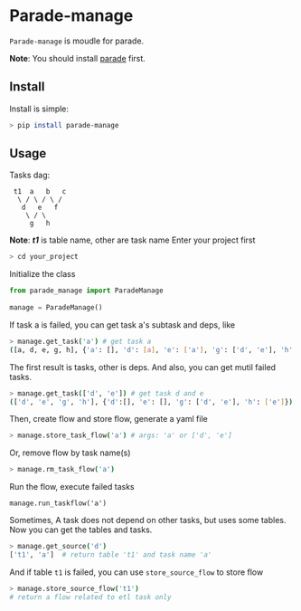 # Parade-manage

`Parade-manage` is moudle for parade.

**Note**: You should install [parade](https://github.com/bailaohe/parade) first.

## Install
Install is simple:
```bash
> pip install parade-manage
```
## Usage
Tasks dag:  
```
 t1  a   b   c
  \ / \ / \ / 
   d   e   f
    \ / \
     g   h
```
**Note**: ***t1*** is table name, other are task name
Enter your project first
```bash
> cd your_project
```
Initialize the class
```python
from parade_manage import ParadeManage
	
manage = ParadeManage()
```
If task a is failed, you can get task a's subtask and deps, like 

```bash
> manage.get_task('a') # get task a
([a, d, e, g, h], {'a': [], 'd': [a], 'e': ['a'], 'g': ['d', 'e'], 'h': [e]})
```
The first result is tasks, other is deps. And also, you can get mutil failed tasks.

```bash
> manage.get_task(['d', 'e']) # get task d and e
(['d', 'e', 'g', 'h'], {'d':[], 'e': [], 'g': ['d', 'e'], 'h': ['e']})
```
Then, create flow and store flow, generate a yaml file
```bash
> manage.store_task_flow('a') # args: 'a' or ['d', 'e']  
```
Or, remove flow by task name(s)
```bash
> manage.rm_task_flow('a')
```
Run the flow, execute failed tasks
```
manage.run_taskflow('a')
```
Sometimes, A task does not depend on other tasks, but uses some tables.
Now you can get the tables and tasks.
```bash
> manage.get_source('d')
['t1', 'a']  # return table 't1' and task name 'a'
```
And if table `t1` is failed, you can use `store_source_flow` to store flow
```bash
> manage.store_source_flow('t1')
# return a flow related to etl task only
```
